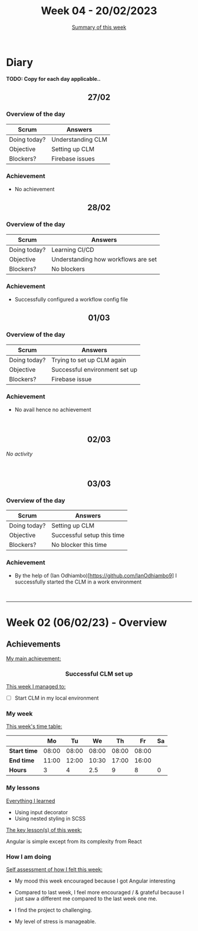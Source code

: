 

<!-- 
  Welcome to your weekly agenda.
  In this agenda, you will note down day to day progress.
-->

<h1 align="center">Week 04 - 20/02/2023</h1>

<p align="center"><a href="#summary">Summary of this week</a></p>

<br/>
<!-- 
  -- SECTION: OVERVIEW
  -- For each day, fill out your diary
  -->

<h1>Diary</h1>

**TODO: Copy for each day applicable..**

<h2 align="center">27/02</h2>

<!-- Learning Angular -->
### Overview of the day

| Scrum	       | Answers 	| 
|----------	   |-------	  |
| Doing today? |    Understanding CLM      |
| Objective    |  Setting up CLM       |
| Blockers?    |   Firebase issues      |

<!-- ### Task progresss board -->
### Achievement

- No achievement
<!-- List all the tasks and bounties in progress this week -->
<!-- 
| Date     	| Issue 	| Status 	| Link 	|
|----------	|-------	|--------	|------	|
| 02/02/23 	| 🏇 Responsive Header | Closed | [#1](https://github.com/italanta/elewa-group/issues/01) |
| 12/01/23	| 🏇 Reusable Hero | Closed | [#10](https://github.com/italanta/elewa-group/issues/10) |  -->

<h2 align="center">28/02</h2>

<!-- Working on Task Tracker App -->
### Overview of the day

<!-- Fill out the daily scrum table 
  -- Doing today? - What are you working on today?
  -- Objective?   - What do you hope to achieve today?
  -- Blockers?    - Any blockers? Anywhere you need help?
-->

| Scrum	       | Answers 	| 
|----------	   |-------	  |
| Doing today? |   Learning CI/CD     |
| Objective    |   Understanding how workflows are set      |
| Blockers?    |   No blockers     |

<!-- ### Task progresss board -->

<!-- List all the tasks and bounties in progress this week -->

<!-- | Date     	| Issue 	| Status 	| Link 	|
|----------	|-------	|--------	|------	|
| 02/02/23 	| 🏇 Responsive Header | Closed | [#1](https://github.com/italanta/elewa-group/issues/01) |
| 12/01/23	| 🏇 Reusable Hero | Closed | [#10](https://github.com/italanta/elewa-group/issues/10) | -->
### Achievement

- Successfully configured a workflow config file

<h2 align="center">01/03</h2>

<!-- Reading out the Angular Documentation -->
### Overview of the day

<!-- Fill out the daily scrum table 
  -- Doing today? - What are you working on today?
  -- Objective?   - What do you hope to achieve today?
  -- Blockers?    - Any blockers? Anywhere you need help?
-->

| Scrum	       | Answers 	| 
|----------	   |-------	  |
| Doing today? |    Trying to set up CLM again   |
| Objective    |   Successful environment set up      |
| Blockers?    |   Firebase issue      |

<!-- ### Task progresss board -->

<!-- List all the tasks and bounties in progress this week

| Date     	| Issue 	| Status 	| Link 	|
|----------	|-------	|--------	|------	|
| 22/02/23 	| Creating Social Impact cooperative section | Merged | [#32](https://github.com/italanta/elewa-group/issues/32) |  -->
### Achievement
- No avail hence no achievement 

<br />

<h2 align="center">02/03</h2>

*No activity* 

<br/>

<h2 align="center">03/03</h2>

<!-- Worked on issue [10](https://github.com/italanta/elewa-group/issues/10) -->
### Overview of the day

<!-- Fill out the daily scrum table 
  -- Doing today? - What are you working on today?
  -- Objective?   - What do you hope to achieve today?
  -- Blockers?    - Any blockers? Anywhere you need help?
-->

| Scrum	       | Answers 	| 
|----------	   |-------	  |
| Doing today? |   Setting up CLM       |
| Objective    |   Successful setup this time       |
| Blockers?    |   No blocker this time       |

<!-- ### Task progresss board -->

<!-- List all the tasks and bounties in progress this week -->
<!-- 
| Date     	| Issue 	| Status 	| Link 	|
|----------	|-------	|--------	|------	|
| 23/02/23 	|  [#242](https://github.com/italanta/elewa-group/issues/242) | Merged | [#242](https://github.com/italanta/elewa-group/issues/242) |
| 23/02/23 	|  [#248](https://github.com/italanta/elewa-group/issues/248) | Merged | [#248](https://github.com/italanta/elewa-group/issues/248) | -->

### Achievement
- By the help of (Ian Odhiambo)[https://github.com/IanOdhiambo9] I successfully started the CLM in a work environment

<br />

<hr id="summary" />
<!-- Fill this section at the end of each week, -->

# Week 02 (06/02/23) - Overview

<!-- What was your main achievement -->
<h2>Achievements</h2>

<u>My main achievement:</u>

<!-- Write the achievement you are most proud off in one line! -->
<h3 align="center">Successful CLM set up</h3>

<!-- List all your achievement -->
<u>This week I managed to:</u>

- [ ] Start CLM in my local environment

### My week
<!-- Keep track of your time table daily -->
<u>This week's time table:</u>

|                | Mo | Tu 	| We 	| Th | Fr | Sa |
|---             |---	|---	|---  |--- |--- |--- |
| **Start time** |  08:00  |   08:00  |   08:00  | 08:00   | 08:00   |    |
| **End time**	 | 11:00   |   12:00  |   10:30  |  17:00  |  16:00  |    |
| **Hours**	     | 3  | 4   | 2.5   | 9  | 8  | 0  |

### My lessons
<!-- What did I learn? -->
<u>Everything I learned</u>

- Using input decorator
- Using nested styling in SCSS

<u>The key lesson(s) of this week:</u>

Angular is simple except from its complexity from React

### How I am doing
<!-- How did you feel? -->
<u>Self assessment of how I felt this week:</u>

- My mood this week encouraged because I got Angular interesting
  
- Compared to last week, I feel more encouraged / & grateful because I just saw a different me compared to the last week one me.

- I find the project to challenging.

- My level of stress is manageable.